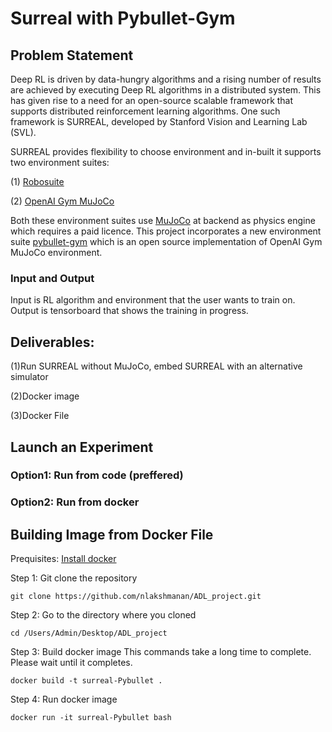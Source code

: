 # Surreal with Pybullet-Gym

## Problem Statement

Deep RL is driven by data-hungry algorithms and a rising number of results are achieved by executing Deep RL algorithms in a distributed system. This has given rise to a need for an open-source scalable framework that supports distributed reinforcement learning algorithms. One such framework is SURREAL, developed by Stanford Vision and Learning Lab (SVL).

SURREAL provides flexibility to choose environment and in-built it supports two environment suites:

(1) [Robosuite](https://github.com/StanfordVL/robosuite)

(2) [OpenAI Gym MuJoCo](https://gym.openai.com/envs/#mujoco)

Both these environment suites use [MuJoCo](http://www.mujoco.org/) at backend as physics engine which requires a paid licence. This project incorporates a new environment suite [pybullet-gym](https://github.com/benelot/pybullet-gym) which is an open source implementation of OpenAI Gym MuJoCo environment. 

### Input and Output
Input is RL algorithm and environment that the user wants to train on.
Output is tensorboard that shows the training in progress.

## Deliverables:
(1)Run SURREAL without MuJoCo, embed SURREAL with an alternative simulator

(2)Docker image 

(3)Docker File

## Launch an Experiment

### Option1: Run from code (preffered)

### Option2: Run from docker

## Building Image from Docker File
Prequisites: [Install docker](https://docs.docker.com/install/) 

Step 1: Git clone the repository
```
git clone https://github.com/nlakshmanan/ADL_project.git
```


Step 2:  Go to the directory where you cloned
```
cd /Users/Admin/Desktop/ADL_project
```

Step 3: Build docker image
This commands take a long time to complete. Please wait until it completes.
```
docker build -t surreal-Pybullet .
```

Step 4: Run docker image 
```
docker run -it surreal-Pybullet bash
```
